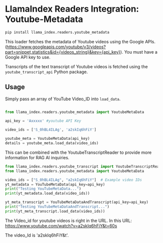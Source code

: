 # LlamaIndex Readers Integration: Youtube-Metadata

```bash
pip install llama_index.readers.youtube_metadata
```

This loader fetches the metadata of Youtube videos using the Google APIs. (https://www.googleapis.com/youtube/v3/videos?part=snippet,statistics&id={videos_string}&key={api_key}). You must have a Google API key to use. 

Transcripts of the text transcript of Youtube videos is fetched using the `youtube_transcript_api` Python package.

## Usage

Simply pass an array of YouTube Video_ID into `load_data`.

```python

from llama_index.readers.youtube_metadata import YoutubeMetaData

api_key = 'Axxxxx' #youtube API Key
    
video_ids = ['S_0hBL4ILAg', 'a2skIq6hFiY']

youtube_meta = YoutubeMetaData(api_key)
details = youtube_meta.load_data(video_ids)
```

This can be combined with the YoutubeTranscriptReader to provide more information for RAG AI inquiries.

```python
from llama_index.readers.youtube_transcript import YoutubeTranscriptReader
from llama_index.readers.youtube_metadata import YoutubeMetaData

video_ids = ["S_0hBL4ILAg", "a2skIq6hFiY"]  # Example video IDs
yt_metadata = YouTubeMetaData(api_key=api_key)
print("Testing YouTubeMetaData...")
print(yt_metadata.load_data(video_ids))

yt_meta_transcript = YouTubeMetaDataAndTranscript(api_key=api_key)
print("Testing YouTubeMetaDataAndTranscript...")
print(yt_meta_transcript.load_data(video_ids))

```

The Video_id for youtube videos is right in the URL. In this URL: https://www.youtube.com/watch?v=a2skIq6hFiY&t=60s

The video_Id is 'a2skIq6hFiY&t'.
